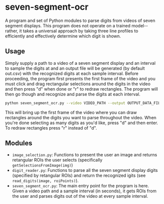 # seven-segment-ocr
A program and set of Python modules to parse digits from videos of seven segment displays. This program does not operate on a trained model--rather, it takes a universal approach by taking three line profiles to efficiently and effectively determine which digit is shown.
## Usage

Simply supply a path to a video of a seven segment display and an interval to sample the digits at and an output file will be generated (by default out.csv) with the recognized digits at each sample interval. Before proceeding, the program first presents the first frame of the video and you must click and drag rectangular selections around the digits in the video and then press "d" when done or "r" to redraw rectangles. The program will then go though and recognize and parse the digits at each interval.

```bash
python seven_segment_ocr.py --video VIDEO_PATH --output OUTPUT_DATA_FILE --period SAMPLE_PERIOD
```

This will bring up the first frame of the video where you can draw rectangles around the digits you want to parse throughout the video. When you're done selecting as many digits as you'd like, press "d" and then enter. To redraw rectangles press "r" instead of "d". 

## Modules

* `image_selection.py`: Functions to present the user an image and returns retangular ROIs the user selects (specifically `getSelectionsFromImage(img)`)
* `digit_reader.py`: Functions to parse all the seven segment display digits (specified by retangular ROIs) and return the recognized igits (see `read_digits(image, roiPoints)`). 
* `seven_segment_ocr.py`: The main entry point for the program is here. Given a video path and a sample interval (in seconds), it gets ROIs from the user and parses digits out of the video at every sample interval. 

